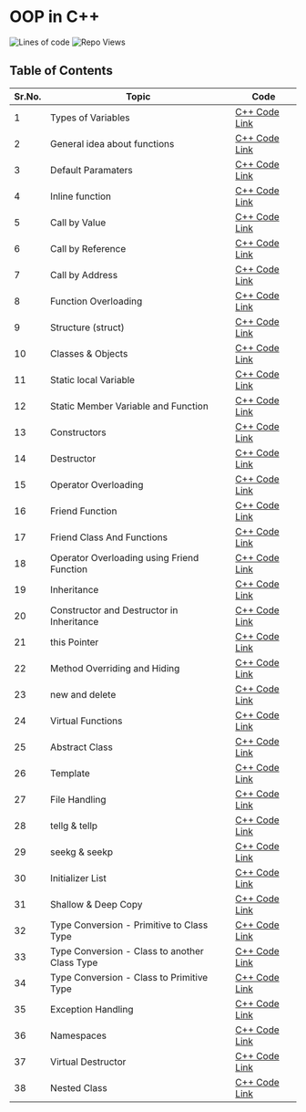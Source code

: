 # OOP in C++
![Lines of code](https://img.shields.io/tokei/lines/github/jineshparakh/OOP?style=for-the-badge)
<img src="https://api.visitorbadge.io/api/VisitorHit?user=jineshparakhf&repo=OOP&countColor=%237B1E7A" alt="Repo Views" />

## Table of Contents


Sr.No. | Topic | Code |
| --- | --- | --- |
1| Types of Variables | [C++ Code Link](/C++/typesOfVariables.cpp)
2| General idea about functions | [C++ Code Link](/C++/functions.cpp)
3| Default Paramaters | [C++ Code Link](/C++/defaultParamaters.cpp)
4| Inline function | [C++ Code Link](/C++/inlineFunction.cpp)
5| Call by Value | [C++ Code Link](/C++/callByValue.cpp)
6| Call by Reference | [C++ Code Link](/C++/callByReference.cpp)
7| Call by Address | [C++ Code Link](/C++/callByAddress.cpp)
8| Function Overloading | [C++ Code Link](/C++/functionOverloading.cpp)
9| Structure (struct) | [C++ Code Link](/C++/structure.cpp)
10| Classes & Objects | [C++ Code Link](/C++/classesAndObjects.cpp)
11| Static local Variable | [C++ Code Link](/C++/staticLocalVariable.cpp)
12| Static Member Variable and Function | [C++ Code Link](/C++/staticMemberVariableAndMemberFunction.cpp)
13| Constructors | [C++ Code Link](/C++/constructors.cpp)
14| Destructor | [C++ Code Link](/C++/destructor.cpp)
15| Operator Overloading | [C++ Code Link](/C++/operatorOverloading.cpp)
16| Friend Function | [C++ Code Link](/C++/friendFunction.cpp)
17| Friend Class And Functions | [C++ Code Link](/C++/friendClassAndFunction.cpp)
18| Operator Overloading using Friend Function | [C++ Code Link](/C++/operatorOverloadingUsingFriendFunction.cpp)
19| Inheritance | [C++ Code Link](/C++/inheritance.cpp)
20| Constructor and Destructor in Inheritance | [C++ Code Link](/C++/constructorAndDestructorInInheritance.cpp)
21| this Pointer | [C++ Code Link](/C++/thisPointer.cpp)
22| Method Overriding and Hiding | [C++ Code Link](/C++/methodOverridingAndHiding.cpp)
23| new and delete | [C++ Code Link](/C++/newAndDelete.cpp)
24| Virtual Functions | [C++ Code Link](/C++/virtualFunctions.cpp)
25| Abstract Class | [C++ Code Link](/C++/abstractClass.cpp)
26| Template | [C++ Code Link](/C++/template.cpp)
27| File Handling | [C++ Code Link](/C++/fileHandling.cpp)
28| tellg & tellp | [C++ Code Link](/C++/tellg&tellp.cpp)
29| seekg & seekp | [C++ Code Link](/C++/seekp&seekg.cpp)
30| Initializer List | [C++ Code Link](/C++/initializerList.cpp)
31| Shallow & Deep Copy | [C++ Code Link](/C++/shallowAndDeepCopy.cpp)
32| Type Conversion - Primitive to Class Type | [C++ Code Link](/C++/PrimitiveToClassTypeConversion.cpp)
33| Type Conversion - Class to another Class Type | [C++ Code Link](/C++/classTypeToAnotherClassType.cpp)
34| Type Conversion - Class to Primitive Type| [C++ Code Link](/C++/classTypeToPrimitiveType.cpp)
35| Exception Handling | [C++ Code Link](/C++/exceptionHandling.cpp)
36| Namespaces | [C++ Code Link](/C++/namespaces.cpp)
37| Virtual Destructor | [C++ Code Link](/C++/virtualDestructor.cpp)
38| Nested Class| [C++ Code Link](/C++/nestedClass.cpp)


